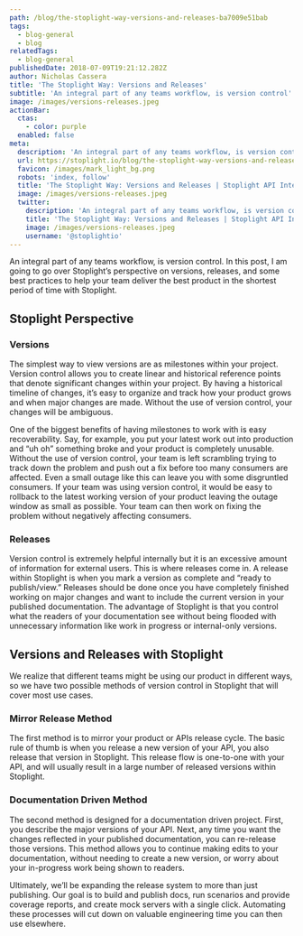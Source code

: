 ```yaml
---
path: /blog/the-stoplight-way-versions-and-releases-ba7009e51bab
tags:
  - blog-general
  - blog
relatedTags:
  - blog-general
publishedDate: 2018-07-09T19:21:12.282Z
author: Nicholas Cassera
title: 'The Stoplight Way: Versions and Releases'
subtitle: 'An integral part of any teams workflow, is version control'
image: /images/versions-releases.jpeg
actionBar:
  ctas:
    - color: purple
  enabled: false
meta:
  description: 'An integral part of any teams workflow, is version control'
  url: https://stoplight.io/blog/the-stoplight-way-versions-and-releases-ba7009e51bab/
  favicon: /images/mark_light_bg.png
  robots: 'index, follow'
  title: 'The Stoplight Way: Versions and Releases | Stoplight API Intersection'
  image: /images/versions-releases.jpeg
  twitter:
    description: 'An integral part of any teams workflow, is version control'
    title: 'The Stoplight Way: Versions and Releases | Stoplight API Intersection'
    image: /images/versions-releases.jpeg
    username: '@stoplightio'
---
```


An integral part of any teams workflow, is version control. In this post, I am going to go over Stoplight’s perspective on versions, releases, and some best practices to help your team deliver the best product in the shortest period of time with Stoplight.

## Stoplight Perspective

### Versions

The simplest way to view versions are as milestones within your project. Version control allows you to create linear and historical reference points that denote significant changes within your project. By having a historical timeline of changes, it’s easy to organize and track how your product grows and when major changes are made. Without the use of version control, your changes will be ambiguous.

One of the biggest benefits of having milestones to work with is easy recoverability. Say, for example, you put your latest work out into production and “uh oh” something broke and your product is completely unusable. Without the use of version control, your team is left scrambling trying to track down the problem and push out a fix before too many consumers are affected. Even a small outage like this can leave you with some disgruntled consumers. If your team was using version control, it would be easy to rollback to the latest working version of your product leaving the outage window as small as possible. Your team can then work on fixing the problem without negatively affecting consumers.

### Releases

Version control is extremely helpful internally but it is an excessive amount of information for external users. This is where releases come in. A release within Stoplight is when you mark a version as complete and “ready to publish/view.” Releases should be done once you have completely finished working on major changes and want to include the current version in your published documentation. The advantage of Stoplight is that you control what the readers of your documentation see without being flooded with unnecessary information like work in progress or internal-only versions.

## Versions and Releases with Stoplight

We realize that different teams might be using our product in different ways, so we have two possible methods of version control in Stoplight that will cover most use cases.

### Mirror Release Method

The first method is to mirror your product or APIs release cycle. The basic rule of thumb is when you release a new version of your API, you also release that version in Stoplight. This release flow is one-to-one with your API, and will usually result in a large number of released versions within Stoplight.

### Documentation Driven Method

The second method is designed for a documentation driven project. First, you describe the major versions of your API. Next, any time you want the changes reflected in your published documentation, you can re-release those versions. This method allows you to continue making edits to your documentation, without needing to create a new version, or worry about your in-progress work being shown to readers.

Ultimately, we’ll be expanding the release system to more than just publishing. Our goal is to build and publish docs, run scenarios and provide coverage reports, and create mock servers with a single click. Automating these processes will cut down on valuable engineering time you can then use elsewhere.
